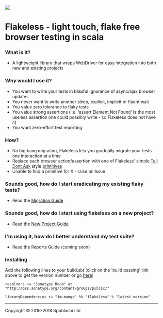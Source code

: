 <a href="https://travis-ci.org/alltonp/flakeless" target="_blank"><img src="https://travis-ci.org/alltonp/flakeless.png?branch=master"></a>

# Flakeless - light touch, flake free browser testing in scala

### What is it?
- A lightweight library that wraps WebDriver for easy integration into both new and existing projects

### Why would I use it?
- You want to write your tests in blissful ignorance of async/ajax browser updates
- You never want to write another sleep, explicit, implicit or fluent wait
- You value zero tolerance to flaky tests
- You value strong assertions (i.e. 'assert Element Not Found' is the most useless assertion one could possibly write - so Flakeless does not have it)
- You want zero-effort test reporting

### How?
- No big bang migration, Flakeless lets you gradually migrate your tests one interaction at a time
- Replace each browser action/assertion with one of Flakeless' simple [Tell Dont Ask](https://martinfowler.com/bliki/TellDontAsk.html) style [primitives](src/main/scala/im/mange/flakeless/)
- Unable to find a primitive for X - raise an Issue

### Sounds good, how do I start eradicating my existing flaky tests?
- Read the [Migration Guide](src/example/scala/im/mange/flakeless/examples/MigrationGuide.scala)

### Sounds good, how do I start using flakeless on a new project?
- Read the [New Project Guide](src/example/scala/im/mange/flakeless/examples/NewProjectGuide.scala)

### I'm using it, how do I better understand my test suite?
- Read the Reports Guide (coming soon)


### Installing

Add the following lines to your build.sbt (click on the 'build passing' link above to get the version number or go [here](http://search.maven.org/#search%7Cga%7C1%7Cg%3A%22im.mange%22))

    resolvers += "Sonatype Repo" at "http://oss.sonatype.org/content/groups/public/"

    libraryDependencies += "im.mange" %% "flakeless" % "latest-version"



-----

Copyright © 2016-2018 Spabloshi Ltd
